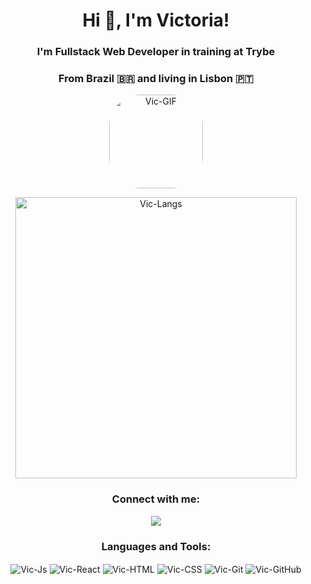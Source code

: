 <h1 align="center"> Hi 👋, I'm Victoria! </h1>
<h3 align="center"> I'm Fullstack Web Developer in training at Trybe </h3>
<h3 align="center"> From Brazil 🇧🇷 and living in Lisbon 🇵🇹</h3>

<p align="center">
  <img
    src="https://media.discordapp.net/attachments/1062029691860566078/1062029804825755678/GIF.gif?width=415&height=415"
    alt="Vic-GIF" height="150" style="border-radius:50px;">
</p>

<p align="center">
  <img align="center" width=450px
    src="https://github-readme-stats.vercel.app/api/top-langs?username=VicSales28&show_icons=true&locale=en&layout=compact"
    alt="Vic-Langs" />
</p>

<h3 align="center"> Connect with me: </h3>
<p align="center">
  <a href="https://www.linkedin.com/in/victoria-sales/" target="_blank"><img
      src="https://img.shields.io/badge/-LinkedIn-%230077B5?style=for-the-badge&logo=linkedin&logoColor=white"
      target="_blank"></a>
</p>

<h3 align="center"> Languages and Tools: </h3>
<p align="center">
  <img align="center" alt="Vic-Js"
    src="https://img.shields.io/badge/javascript es6+-F7DF1E?style=for-the-badge&amp;logo=javascript&amp;logoColor=black">
  <img align="center" alt="Vic-React"
    src="https://img.shields.io/badge/react-61DAFB?style=for-the-badge&amp;logo=react&amp;logoColor=black">
  <img align="center" alt="Vic-HTML"
    src="https://img.shields.io/badge/html5-E34F26?style=for-the-badge&amp;logo=html5&amp;logoColor=white">
  <img align="center" alt="Vic-CSS"
    src="https://img.shields.io/badge/css3-1572B6?style=for-the-badge&amp;logo=css3&amp;logoColor=white">
  <img align="center" alt="Vic-Git"
    src="https://img.shields.io/badge/git-F05032?style=for-the-badge&amp;logo=git&amp;logoColor=white">
  <img align="center" alt="Vic-GitHub"
    src="https://img.shields.io/badge/github-181717?style=for-the-badge&amp;logo=github&amp;logoColor=white">
</p>
